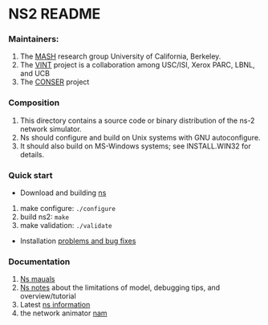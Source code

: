# NS2 README

### Maintainers:

1. The [MASH](http://www-mash.cs.berkeley.edu/ns/) research group University of California, Berkeley.
2. The [VINT](http://www.isi.edu/nsnam/vint) project is a collaboration among USC/ISI, Xerox PARC, LBNL, and UCB
3. The [CONSER](http://www.isi.edu/conser/) project

### Composition

1. This directory contains a source code or binary distribution of
the ns-2 network simulator.
2. Ns should configure and build on Unix systems with GNU autoconfigure.
3. It should also build on MS-Windows systems; see INSTALL.WIN32 for details.

### Quick start

* Download and building [ns](http://www.isi.edu/nsnam/ns/ns-build.html)
1. make configure: `./configure`
2. build ns2: `make`
3. make validation: `./validate`

* Installation [problems and bug fixes](http://www.isi.edu/nsnam/ns/ns-problems.html)

### Documentation

1. [Ns mauals](http://www.isi.edu/nsnam/ns/doc)
2. [Ns notes](http://www.isi.edu/nsnam/ns) about the limitations of model, debugging tips, and overview/tutorial
3. Latest [ns information](http://www.isi.edu/nsnam/ns)
4. the network animator [nam](http://www.isi.edu/nsnam/nam)

